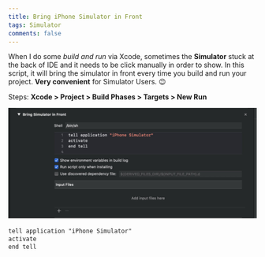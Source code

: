```yaml
---
title: Bring iPhone Simulator in Front
tags: Simulator
comments: false
---
```


When I do some *build and run* via Xcode, sometimes the **Simulator** stuck at the back of IDE and it needs to be click manually in order to show. In this script, it will bring the simulator in front every time you build and run your project. **Very convenient** for Simulator Users. 😉

Steps: **Xcode > Project > Build Phases > Targets > New Run**

![alt text](/assets/img/bring-to-front.jpg "Logo Title Text 1")

```
tell application "iPhone Simulator"
activate
end tell
```

<br>
<br>
